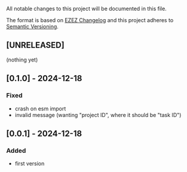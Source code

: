 All notable changes to this project will be documented in this file.

The format is based on [EZEZ Changelog](https://ezez.dev/changelog/)
and this project adheres to [Semantic Versioning](http://semver.org/spec/v2.0.0.html).

## [UNRELEASED]
(nothing yet)

## [0.1.0] - 2024-12-18
### Fixed
- crash on esm import
- invalid message (wanting "project ID", where it should be "task ID")

## [0.0.1] - 2024-12-18
### Added
- first version
